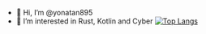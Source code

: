 - 👋 Hi, I’m @yonatan895
- 👀 I’m interested in Rust, Kotlin and Cyber
[![Top Langs](https://github-readme-stats.vercel.app/api/top-langs/?username=anuraghazra)](https://github.com/anuraghazra/github-readme-stats)
